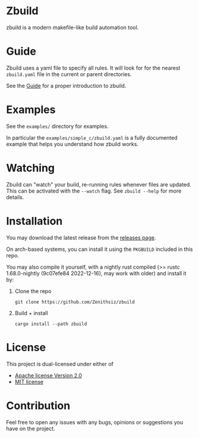 # Zbuild

zbuild is a modern makefile-like build automation tool.

# Guide

Zbuild uses a yaml file to specify all rules. It will look for for the nearest `zbuild.yaml` file in the current or parent directories.

See the [Guide](./GUIDE.md) for a proper introduction to zbuild.

# Examples

See the `examples/` directory for examples.

In particular the `examples/simple_c/zbuild.yaml` is a fully documented example that helps you understand how zbuild works.

# Watching

Zbuild can "watch" your build, re-running rules whenever files are updated. This can be activated with the `--watch` flag.
See `zbuild --help` for more details.

# Installation

You may download the latest release from the [releases page](https://github.com/Zenithsiz/zbuild/releases).

On arch-based systems, you can install it using the `PKGBUILD` included in this repo.

You may also compile it yourself, with a nightly rust compiled (>= rustc 1.68.0-nightly (9c07efe84 2022-12-16), may work with older) and install it by:

1. Clone the repo

   `git clone https://github.com/Zenithsiz/zbuild`

2. Build + install

   `cargo install --path zbuild`

# License

This project is dual-licensed under either of

- [Apache license Version 2.0](LICENSE-APACHE)
- [MIT license](LICENSE-MIT)

# Contribution

Feel free to open any issues with any bugs, opinions or suggestions you have
on the project.
